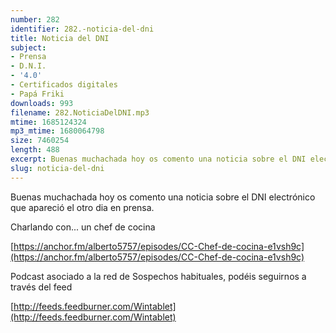 ```yaml
---
number: 282
identifier: 282.-noticia-del-dni
title: Noticia del DNI
subject:
- Prensa
- D.N.I.
- '4.0'
- Certificados digitales
- Papá Friki
downloads: 993
filename: 282.NoticiaDelDNI.mp3
mtime: 1685124324
mp3_mtime: 1680064798
size: 7460254
length: 488
excerpt: Buenas muchachada hoy os comento una noticia sobre el DNI electrónico que apareció el otro dia en prensa
slug: noticia-del-dni
---
```

Buenas muchachada hoy os comento una noticia sobre el DNI electrónico que apareció el otro dia en prensa.

Charlando con... un chef de cocina

[https://anchor.fm/alberto5757/episodes/CC-Chef-de-cocina-e1vsh9c](https://anchor.fm/alberto5757/episodes/CC-Chef-de-cocina-e1vsh9c)

Podcast asociado a la red de Sospechos habituales, podéis seguirnos a través del feed

[http://feeds.feedburner.com/Wintablet](http://feeds.feedburner.com/Wintablet)